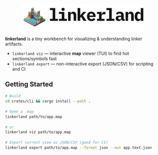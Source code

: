 <div align="center">
<picture align="center" width="400px;">
  <source media="(prefers-color-scheme: dark)" srcset="./.github/images/logo-dark.png" width="400px;">
  <img alt="linkerland logo in light" src="./.github/images/logo-light.png" width="400px;">
</picture>
</div>

<strong>linkerland</strong> is a tiny workbench for visualizing & understanding linker artifacts.


- `linkerland viz` — interactive **map** viewer (TUI) to find hot sections/symbols fast
- `linkerland export` — non-interactive export (JSON/CSV) for scripting and CI

## Getting Started

```bash
# Build
cd crates/cli && cargo install --path .

# Open a .map 
linkerland path/to/app.map

# or
linkerland viz path/to/app.map

# Export current view as JSON/CSV (good for CI)
linkerland export path/to/app.map --format json --out app.text.json
```
